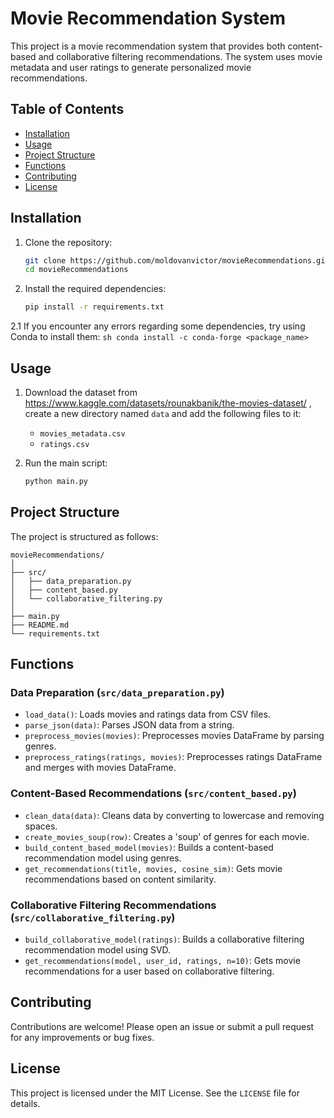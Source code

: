 # Movie Recommendation System

This project is a movie recommendation system that provides both content-based and collaborative filtering recommendations. The system uses movie metadata and user ratings to generate personalized movie recommendations.

## Table of Contents

- [Installation](#installation)
- [Usage](#usage)
- [Project Structure](#project-structure)
- [Functions](#functions)
- [Contributing](#contributing)
- [License](#license)

## Installation

1. Clone the repository:
    ```sh
    git clone https://github.com/moldovanvictor/movieRecommendations.git
    cd movieRecommendations
    ```

2. Install the required dependencies:
    ```sh
    pip install -r requirements.txt
    ```
   
2.1 If you encounter any errors regarding some dependencies, try using Conda to install them:
    ```sh
    conda install -c conda-forge <package_name>
    ```

## Usage

1. Download the dataset from https://www.kaggle.com/datasets/rounakbanik/the-movies-dataset/ , create a new directory named `data` and add the following files to it:
    - `movies_metadata.csv`
    - `ratings.csv`

2. Run the main script:
    ```sh
    python main.py
    ```

## Project Structure

The project is structured as follows:

```
movieRecommendations/
│
├── src/
│   ├── data_preparation.py
│   ├── content_based.py
│   └── collaborative_filtering.py
│
├── main.py
├── README.md
└── requirements.txt
```

## Functions

### Data Preparation (`src/data_preparation.py`)

- `load_data()`: Loads movies and ratings data from CSV files.
- `parse_json(data)`: Parses JSON data from a string.
- `preprocess_movies(movies)`: Preprocesses movies DataFrame by parsing genres.
- `preprocess_ratings(ratings, movies)`: Preprocesses ratings DataFrame and merges with movies DataFrame.

### Content-Based Recommendations (`src/content_based.py`)

- `clean_data(data)`: Cleans data by converting to lowercase and removing spaces.
- `create_movies_soup(row)`: Creates a 'soup' of genres for each movie.
- `build_content_based_model(movies)`: Builds a content-based recommendation model using genres.
- `get_recommendations(title, movies, cosine_sim)`: Gets movie recommendations based on content similarity.

### Collaborative Filtering Recommendations (`src/collaborative_filtering.py`)

- `build_collaborative_model(ratings)`: Builds a collaborative filtering recommendation model using SVD.
- `get_recommendations(model, user_id, ratings, n=10)`: Gets movie recommendations for a user based on collaborative filtering.

## Contributing

Contributions are welcome! Please open an issue or submit a pull request for any improvements or bug fixes.

## License

This project is licensed under the MIT License. See the `LICENSE` file for details.